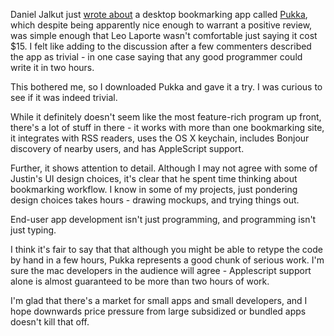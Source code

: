 <!--
.. title: Two hours
.. date: 2008/03/27 19:42
.. slug: two-hours
.. link:
.. description:
.. tags: mac
-->


Daniel Jalkut just [wrote about][dj] a desktop bookmarking app called [Pukka][pk], which despite being apparently nice enough to warrant a positive review, was simple enough that Leo Laporte wasn't comfortable just saying it cost $15. I felt like adding to the discussion after a few commenters described the app as trivial - in one case saying that any good programmer could write it in two hours.

This bothered me, so I downloaded Pukka and gave it a try. I was curious to see if it was indeed trivial.

While it definitely doesn't seem like the most feature-rich program up front, there's a lot of stuff in there - it works with more than one bookmarking site, it integrates with RSS readers, uses the OS X keychain, includes Bonjour discovery of nearby users, and has AppleScript support.

Further, it shows attention to detail. Although I may not agree with some of Justin's UI design choices, it's clear that he spent time thinking about bookmarking workflow. I know in some of my projects, just pondering design choices takes hours - drawing mockups, and trying things out.

End-user app development isn't just programming, and programming isn't just typing.

I think it's fair to say that that although you might be able to retype the code by hand in a few hours, Pukka represents a good chunk of serious work. I'm sure the mac developers in the audience will agree - Applescript support alone is almost guaranteed to be more than two hours of work.

I'm glad that there's a market for small apps and small developers, and I hope downwards price pressure from large subsidized or bundled apps doesn't kill that off.

[dj]:http://www.red-sweater.com/blog/481/it-should-be-free
[pk]:http://codesorcery.net/pukka/
